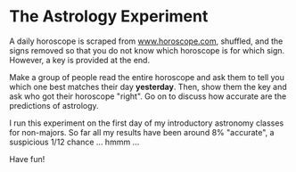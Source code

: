 # The Astrology Experiment

A daily horoscope is scraped from www.horoscope.com, shuffled, and the signs removed so that you do not know which horoscope is for which sign. However, a key is provided at the end.

Make a group of people read the entire horoscope and ask them to tell you which one best matches their day **yesterday**. Then, show them the key and ask who got their horoscope "right". Go on to discuss how accurate are the predictions of astrology.

I run this experiment on the first day of my introductory astronomy classes for non-majors. So far all my results have been around 8% "accurate", a suspicious 1/12 chance ... hmmm ...

Have fun!

